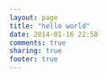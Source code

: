 ```yaml
---
layout: page
title: "hello world"
date: 2014-01-16 22:58
comments: true
sharing: true
footer: true
---
```

